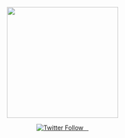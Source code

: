 <p align="center">
  <a >
    <picture>
      <source media="(prefers-color-scheme: dark)" srcset="https://i.ibb.co/m6H2WKR/PMT-1280x640-1.png">
      <img src="[https://i.ibb.co/JB9nbZC/banner-PMT.png](https://i.ibb.co/JB9nbZC/banner-PMT.png)" height="256">
    </picture>
  </a>
</p>


<p align="center">
  <a aria-label="Vercel logo" href="https://twitter.com/publicmemetoken">
    <img alt="Twitter Follow" src="https://img.shields.io/twitter/follow/publicmemetoken">
  </a>
  <a aria-label="NPM version" href="https://www.npmjs.com/package/next">
    <img alt="" src="https://img.shields.io/npm/v/npm">
  </a>
  <a aria-label="License" href="https://github.com/vercel/next.js/blob/canary/license.md">
    <img alt="" src="https://img.shields.io/bower/l/bootstrap">
  </a>
  <a aria-label="Join the community on Discord" href="https://discord.com/">
    <img alt="" src="https://img.shields.io/badge/discord-join%20our%20community-green">
  </a>
</p>


 
